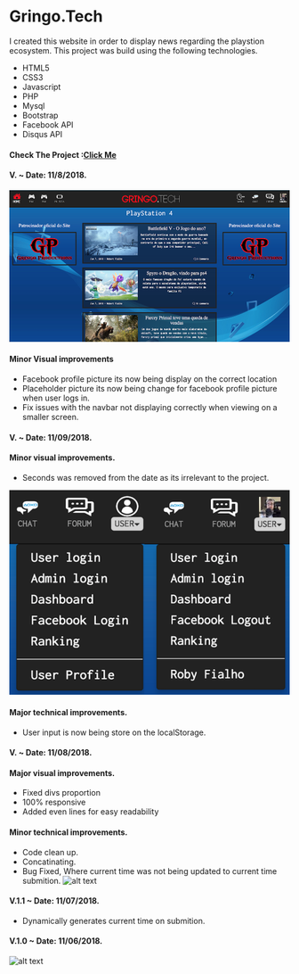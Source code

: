 # Gringo.Tech
 I created this website in order to display news regarding the playstion ecosystem.
This project was build using the following technologies.
- HTML5
- CSS3
- Javascript
- PHP
- Mysql
- Bootstrap
- Facebook API 
- Disqus API

#### Check The Project :[Click Me](https://gringo.tech)

#### V. ~ Date: 11/8/2018.
![alt text](assets/images/github/v5.jpg)

#### Minor Visual improvements
- Facebook profile picture its now being display on the correct location
- Placeholder picture its now being change for facebook profile picture when user logs in.
- Fix issues with the navbar not displaying correctly when viewing on a smaller screen.

#### V. ~ Date: 11/09/2018.

#### Minor visual improvements.
- Seconds was removed from the date as its irrelevant to the project.

![alt text](assets/images/github/log.jpg)

#### Major technical improvements.
- User input is now being store on the localStorage.

#### V. ~ Date: 11/08/2018.
#### Major visual improvements.
- Fixed divs proportion
- 100% responsive
- Added even lines for easy readability

#### Minor technical improvements.
- Code clean up.
- Concatinating.
- Bug Fixed, Where current time was not being updated to current time submition.
![alt text](assets/images/v3.jpg)

#### V.1.1 ~ Date: 11/07/2018.
- Dynamically generates current time on submition.

#### V.1.0 ~ Date: 11/06/2018.


![alt text](assets/images/v1.jpg)





